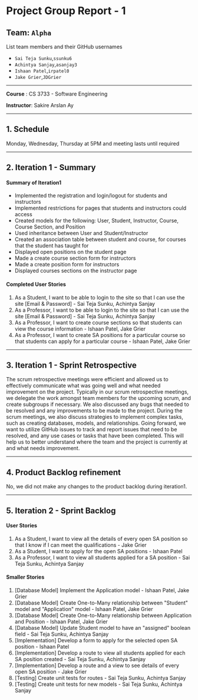 # Project Group Report - 1

## Team: `Alpha`

List team members and their GitHub usernames

* `Sai Teja Sunku`,`ssunku6`
* `Achintya Sanjay`,`asanjay3`
* `Ishaan Patel`,`irpatel0`
* `Jake Grier`,`JDGrier`

---
**Course** : CS 3733 - Software Engineering

**Instructor**: Sakire Arslan Ay

----
## 1. Schedule

 Monday, Wednesday, Thursday at 5PM and meeting lasts until required

----
## 2. Iteration 1 - Summary

#### Summary of Iteration1
- Implemented the registration and login/logout for students and instructors
- Implemented restrictions for pages that students and instructors could access
- Created models for the following: User, Student, Instructor, Course, Course Section, and Position
- Used inheritance between User and Student/Instructor
- Created an association table between student and course, for courses that the student has taught for
- Displayed open positions on the student page
- Made a create course section form for instructors
- Made a create position form for instructors
- Displayed courses sections on the instructor page

#### Completed User Stories
1. As a Student, I want to be able to login to the site so that I can use the site [Email & Password] - Sai Teja Sunku, Achintya Sanjay
2. As a Professor, I want to be able to login to the site so that I can use the site [Email & Password] - Sai Teja Sunku, Achintya Sanjay
3. As a Professor, I want to create course sections so that students can view the course information - Ishaan Patel, Jake Grier
4. As a Professor, I want to create SA positions for a particular course so that students can apply for a particular course - Ishaan Patel, Jake Grier




----
## 3. Iteration 1 - Sprint Retrospective

 The scrum retrospective meetings were efficient and allowed us to effectively communicate what was going well and what needed improvement on the project. Typically in our scrum retrospective meetings, we delegate the work amongst team members for the upcoming scrum, and create subgroups if necessary. We also discussed any bugs that needed to be resolved and any improvements to be made to the project. During the scrum meetings, we also discuss strategies to implement complex tasks, such as creating databases, models, and relationships. 
 Going forward, we want to utilize GitHub issues to track and report issues that need to be resolved, and any use cases or tasks that have been completed. This will help us to better understand where the team and the project is currently at and what needs improvement.
 
----
## 4. Product Backlog refinement

 No, we did not make any changes to the product backlog during iteration1.

----
## 5. Iteration 2 - Sprint Backlog

#### User Stories
1. As a Student, I want to view all the details of every open SA position so that I know if I can meet the qualifications - Jake Grier
2. As a Student, I want to apply for the open SA positions - Ishaan Patel
3. As a Professor, I want to view all students applied for a SA position - Sai Teja Sunku, Achintya Sanjay

#### Smaller Stories
1. [Database Model] Implement the Application model - Ishaan Patel, Jake Grier
2. [Database Model] Create One-to-Many relationship between "Student" model and "Application" model - Ishaan Patel, Jake Grier
3. [Database Model] Create One-to-Many relationship between Application and Position - Ishaan Patel, Jake Grier
4. [Database Model] Update Student model to have an "assigned" boolean field - Sai Teja Sunku, Achintya Sanjay
5. [Implementation] Develop a form to apply for the selected open SA position - Ishaan Patel
6. [Implementation] Develop a route to view all students applied for each SA position created - Sai Teja Sunku, Achintya Sanjay
7. [Implementation] Develop a route and a view to see details of every open SA position - Jake Grier
8. [Testing] Create unit tests for routes - Sai Teja Sunku, Achintya Sanjay
9. [Testing] Create unit tests for new models - Sai Teja Sunku, Achintya Sanjay

